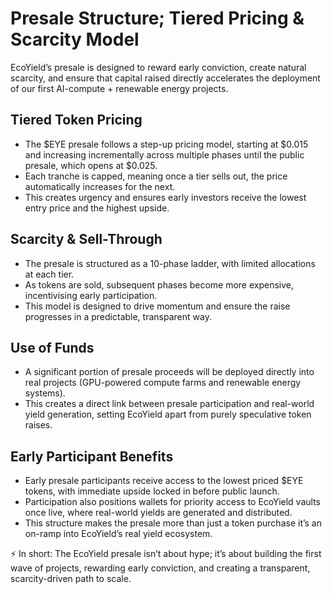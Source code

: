# Presale Structure; Tiered Pricing & Scarcity Model

EcoYield’s presale is designed to reward early conviction, create
natural scarcity, and ensure that capital raised directly accelerates
the deployment of our first AI-compute + renewable energy projects.

## Tiered Token Pricing

- The $EYE presale follows a step-up pricing model, starting at
$0.015 and increasing incrementally across multiple phases until the
public presale, which opens at $0.025.
- Each tranche is capped, meaning once a tier sells out, the price
automatically increases for the next.
- This creates urgency and ensures early investors receive the lowest
entry price and the highest upside.

## Scarcity & Sell-Through

- The presale is structured as a 10-phase ladder, with limited
allocations at each tier.
- As tokens are sold, subsequent phases become more expensive,
incentivising early participation.
- This model is designed to drive momentum and ensure the raise
progresses in a predictable, transparent way.

## Use of Funds

- A significant portion of presale proceeds will be deployed directly
into real projects (GPU-powered compute farms and renewable energy
systems).
- This creates a direct link between presale participation and
real-world yield generation, setting EcoYield apart from purely
speculative token raises.

## Early Participant Benefits

- Early presale participants receive access to the lowest priced $EYE
tokens, with immediate upside locked in before public launch.
- Participation also positions wallets for priority access to EcoYield
vaults once live, where real-world yields are generated and
distributed.
- This structure makes the presale more than just a token purchase 
it’s an on-ramp into EcoYield’s real yield ecosystem.

⚡ In short: The EcoYield presale isn’t about hype; it’s about building
the first wave of projects, rewarding early conviction, and creating a
transparent, scarcity-driven path to scale.
